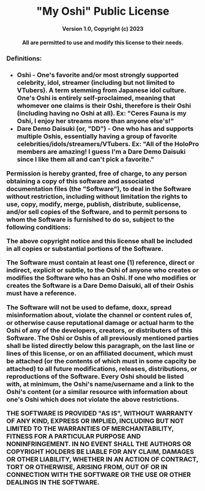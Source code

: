 <h1 align="center">"My Oshi" Public License</h1>
<h4 align="center">Version 1.0, Copyright (c) 2023</h2>
<h4 align="center">All are permitted to use and modify this license to their needs.</h4>

<h3>Definitions:<h3>
  
+ Oshi - One's favorite and/or most strongly supported celebrity, idol, streamer (including but not limited to VTubers). A term stemming from Japanese idol culture. One's Oshi is entirely self-proclaimed, meaning that whomever one claims is their Oshi, therefore is their Oshi (including having no Oshi at all). Ex: "Ceres Fauna is my Oshi, I enjoy her streams more than anyone else's!"
+ Dare Demo Daisuki (or, "DD") - One who has and supports multiple Oshis, essentially having a group of favorite celebrities/idols/streamers/VTubers. Ex: "All of the HoloPro members are amazing! I guess I'm a Dare Demo Daisuki since I like them all and can't pick a favorite."

Permission is hereby granted, free of charge, to any person obtaining a copy of this software and associated documentation files (the "Software"), to deal in the Software without restriction, including without limitation the rights to use, copy, modify, merge, publish, distribute, sublicense, and/or sell copies of the Software, and to permit persons to whom the Software is furnished to do so, subject to the following conditions:

The above copyright notice and this license shall be included in all copies or substantial portions of the Software.

The Software must contain at least one (1) reference, direct or indirect, explicit or subtle, to the Oshi of anyone who creates or modifies the Software who has an Oshi. If one who modifies or creates the Software is a Dare Demo Daisuki, all of their Oshis must have a reference.

The Software will not be used to defame, doxx, spread misinformation about, violate the channel or content rules of, or otherwise cause reputational damage or actual harm to the Oshi of any of the developers, creators, or distributers of this Software. The Oshi or Oshis of all previously mentioned parties shall be listed directly below this paragraph, on the last line or lines of this license, or on an affiliated document, which must be attached (or the contents of which must in some capcity be attached) to all future modifications, releases, distributions, or reproductions of the Software. Every Oshi should be listed with, at minimum, the Oshi's name/username and a link to the Oshi's content (or a similar resource with information about one's Oshi which does not violate the above restrictions.



THE SOFTWARE IS PROVIDED "AS IS", WITHOUT WARRANTY OF ANY KIND, EXPRESS OR IMPLIED, INCLUDING BUT NOT LIMITED TO THE WARRANTIES OF MERCHANTABILITY, FITNESS FOR A PARTICULAR PURPOSE AND NONINFRINGEMENT. IN NO EVENT SHALL THE AUTHORS OR COPYRIGHT HOLDERS BE LIABLE FOR ANY CLAIM, DAMAGES OR OTHER LIABILITY, WHETHER IN AN ACTION OF CONTRACT, TORT OR OTHERWISE, ARISING FROM, OUT OF OR IN CONNECTION WITH THE SOFTWARE OR THE USE OR OTHER DEALINGS IN THE SOFTWARE.

